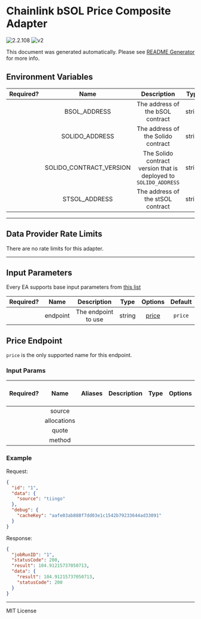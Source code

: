 # Chainlink bSOL Price Composite Adapter

![2.2.108](https://img.shields.io/github/package-json/v/smartcontractkit/external-adapters-js?filename=packages/composites/bsol-price/package.json) ![v2](https://img.shields.io/badge/framework%20version-v2-blueviolet)

This document was generated automatically. Please see [README Generator](../../scripts#readme-generator) for more info.

## Environment Variables

| Required? |          Name           |                           Description                            |  Type  | Options | Default |
| :-------: | :---------------------: | :--------------------------------------------------------------: | :----: | :-----: | :-----: |
|           |      BSOL_ADDRESS       |                 The address of the bSOL contract                 | string |         |         |
|           |     SOLIDO_ADDRESS      |                The address of the Solido contract                | string |         |         |
|           | SOLIDO_CONTRACT_VERSION | The Solido contract version that is deployed to `SOLIDO_ADDRESS` | string |         |         |
|           |      STSOL_ADDRESS      |                The address of the stSOL contract                 | string |         |         |

---

## Data Provider Rate Limits

There are no rate limits for this adapter.

---

## Input Parameters

Every EA supports base input parameters from [this list](../../core/bootstrap#base-input-parameters)

| Required? |   Name   |     Description     |  Type  |         Options          | Default |
| :-------: | :------: | :-----------------: | :----: | :----------------------: | :-----: |
|           | endpoint | The endpoint to use | string | [price](#price-endpoint) | `price` |

## Price Endpoint

`price` is the only supported name for this endpoint.

### Input Params

| Required? |    Name     | Aliases | Description | Type | Options | Default | Depends On | Not Valid With |
| :-------: | :---------: | :-----: | :---------: | :--: | :-----: | :-----: | :--------: | :------------: |
|           |   source    |         |             |      |         |         |            |                |
|           | allocations |         |             |      |         |         |            |                |
|           |    quote    |         |             |      |         |         |            |                |
|           |   method    |         |             |      |         |         |            |                |

### Example

Request:

```json
{
  "id": "1",
  "data": {
    "source": "tiingo"
  },
  "debug": {
    "cacheKey": "aafe03ab888f7dd03e1c1542b79233644ad33091"
  }
}
```

Response:

```json
{
  "jobRunID": "1",
  "statusCode": 200,
  "result": 104.91215737050713,
  "data": {
    "result": 104.91215737050713,
    "statusCode": 200
  }
}
```

---

MIT License
